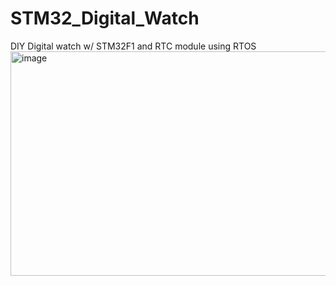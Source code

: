 # STM32_Digital_Watch
DIY Digital watch w/ STM32F1 and RTC module using RTOS 
<img width="782" height="359" alt="image" src="https://github.com/user-attachments/assets/52f0dd6b-be2c-44ca-bd3b-88e48680fc69" />
